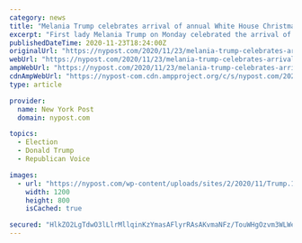 ```yaml
---
category: news
title: "Melania Trump celebrates arrival of annual White House Christmas tree"
excerpt: "First lady Melania Trump on Monday celebrated the arrival of the annual White House Christmas tree — without President Trump or their son Barron Trump, who have attended the event in past"
publishedDateTime: 2020-11-23T18:24:00Z
originalUrl: "https://nypost.com/2020/11/23/melania-trump-celebrates-arrival-of-white-house-christmas-tree/"
webUrl: "https://nypost.com/2020/11/23/melania-trump-celebrates-arrival-of-white-house-christmas-tree/"
ampWebUrl: "https://nypost.com/2020/11/23/melania-trump-celebrates-arrival-of-white-house-christmas-tree/amp/"
cdnAmpWebUrl: "https://nypost-com.cdn.ampproject.org/c/s/nypost.com/2020/11/23/melania-trump-celebrates-arrival-of-white-house-christmas-tree/amp/"
type: article

provider:
  name: New York Post
  domain: nypost.com

topics:
  - Election
  - Donald Trump
  - Republican Voice

images:
  - url: "https://nypost.com/wp-content/uploads/sites/2/2020/11/Trump.1.jpg?quality=90&strip=all&w=1200"
    width: 1200
    height: 800
    isCached: true

secured: "HlkZO2LgTdwO3lLlrMllqinKzYmasAFlyrRAsAKvmaNFz/TouWHgOzvm3WLWegAkNz1uMa8qW3hjDpN4Va8xvqHbeVbNW/m2eWBMBq23I4I0W9UBm9Wey9NuY02PwjWc4RfBo8mXrnY/1+Y64L1sbbf3QldTVDFy2rht4CvJYeAOPFxfZMd2RmCQYg6IdKwvqsDcvdiEj52XkdU/b/AWHxyv7ma56S967mRx3ZM8kM8q7Yewv//splt097HemcZfX2VjWhWSGJjT1BeTk/TnSu3wyubv/t9MjFJYqmNVtf/BYyaiG6HXu4HAORRyFPT0XGfJv2vH0M9WunfDQUOIbTEThYHOkSyKMY89F9Sd9uk=;QO0eF/BznHq5dgZtEkIWuw=="
---
```


